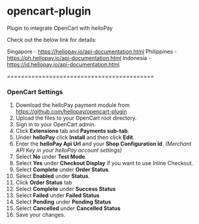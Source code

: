# opencart-plugin
Plugin to integrate OpenCart with helloPay

Check out the below link for details:

Singapore - https://hellopay.io/api-documentation.html
Philippines - https://ph.hellopay.io/api-documentation.html
Indonesia - https://id.hellopay.io/api-documentation.html

==========================================
### OpenCart Settings

1. Download the helloPay payment module from https://github.com/hellopay/opencart-plugin
2. Upload the files to your OpenCart root directory.
3. Sign in to your OpenCart admin.
4. Click **Extensions** tab and **Payments sub-tab**.
5. Under **helloPay** click **Install** and then click **Edit**.
6. Enter the **helloPay Api Url** and your **Shop Configuration Id**. _(Merchant API Key in your helloPay account settings)_
7. Select **No** under **Test Mode**.
8. Select **Yes** under **Checkout Display** if you want to use Inline Checkout.
9. Select **Complete** under **Order Status**.
10. Select **Enabled** under **Status**.
11. Click **Order Status** tab
12. Select **Complete** under **Success Status**
13. Select **Failed** under **Failed Status**
14. Select **Pending** under **Pending Status**
15. Select **Cancelled** under **Cancelled Status**
16. Save your changes.
